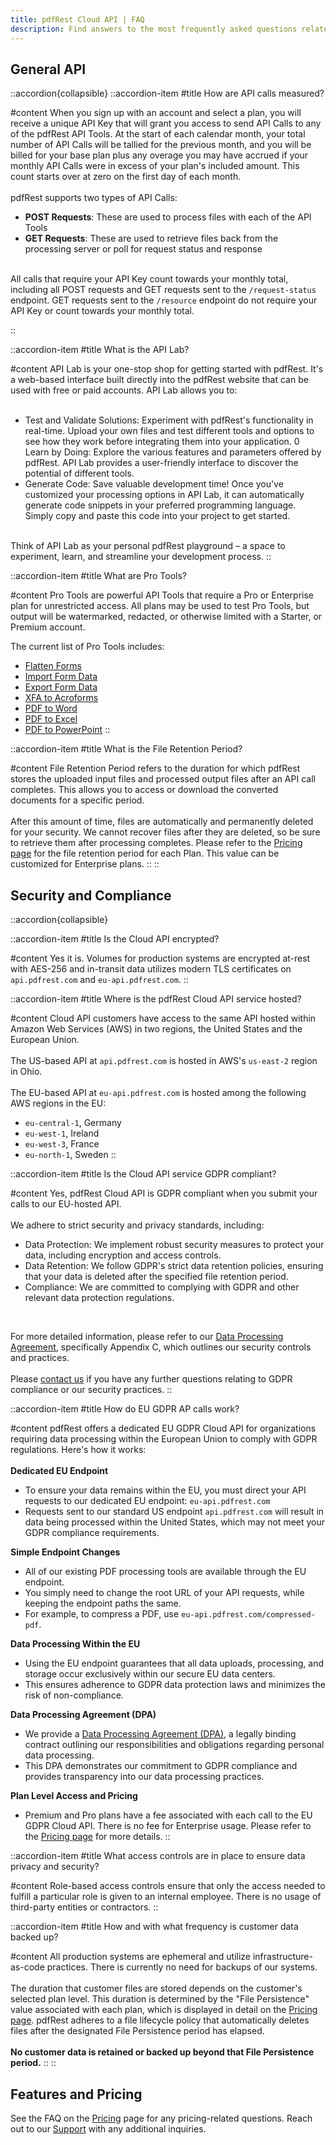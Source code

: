 ```yaml
---
title: pdfRest Cloud API | FAQ
description: Find answers to the most frequently asked questions related to pdfRest Cloud API service.
---
```


## General API

::accordion{collapsible}
  ::accordion-item
  #title
  How are API calls measured?

#content
  When you sign up with an account and select a plan, you will receive a unique API Key that will grant you access to send API Calls to any of the pdfRest API Tools. At the start of each calendar month, your total number of API Calls will be tallied for the previous month, and you will be billed for your base plan plus any overage you may have accrued if your monthly API Calls were in excess of your plan's included amount. This count starts over at zero on the first day of each month.
  <br><br>
  pdfRest supports two types of API Calls:
  - **POST Requests**: These are used to process files with each of the API Tools
  - **GET Requests**: These are used to retrieve files back from the processing server or poll for request status and response
  <br><br>

  All calls that require your API Key count towards your monthly total, including all POST requests and GET requests sent to the `/request-status` endpoint. GET requests sent to the `/resource` endpoint do not require your API Key or count towards your monthly total.

  ::

  ::accordion-item
  #title
  What is the API Lab?

  #content
  API Lab is your one-stop shop for getting started with pdfRest. It's a web-based interface built directly into the pdfRest website that can be used with free or paid accounts. API Lab allows you to:
  <br><br>
  - Test and Validate Solutions: Experiment with pdfRest's functionality in real-time. Upload your own files and test different tools and options to see how they work before integrating them into your application.
  0 Learn by Doing: Explore the various features and parameters offered by pdfRest. API Lab provides a user-friendly interface to discover the potential of different tools.
  - Generate Code: Save valuable development time! Once you've customized your processing options in API Lab, it can automatically generate code snippets in your preferred programming language. Simply copy and paste this code into your project to get started.
  <br><br>

  Think of API Lab as your personal pdfRest playground – a space to experiment, learn, and streamline your development process.
  ::

  ::accordion-item
  #title
  What are Pro Tools?

  #content
  Pro Tools are powerful API Tools that require a Pro or Enterprise plan for unrestricted access. All plans may be used to test Pro Tools, but output will be watermarked, redacted, or otherwise limited with a Starter, or Premium account.

  The current list of Pro Tools includes:
  - [Flatten Forms](https://pdfrest.com/apitools/flatten-forms/)
  - [Import Form Data](https://pdfrest.com/apitools/import-form-data/)
  - [Export Form Data](https://pdfrest.com/apitools/export-form-data/)
  - [XFA to Acroforms](https://pdfrest.com/apitools/xfa-to-acroforms/)
  - [PDF to Word](https://pdfrest.com/apitools/pdf-to-word/)
  - [PDF to Excel](https://pdfrest.com/apitools/pdf-to-excel/)
  - [PDF to PowerPoint](https://pdfrest.com/apitools/pdf-to-powerpoint/)
  ::

  ::accordion-item
  #title
  What is the File Retention Period?

  #content
  File Retention Period refers to the duration for which pdfRest stores the uploaded input files and processed output files after an API call completes. This allows you to access or download the converted documents for a specific period.
  <br><br>
  After this amount of time, files are automatically and permanently deleted for your security. We cannot recover files after they are deleted, so be sure to retrieve them after processing completes. Please refer to the [Pricing page](https://pdfrest.com/pricing/) for the file retention period for each Plan. This value can be customized for Enterprise plans.
  ::
::

## Security and Compliance

::accordion{collapsible}

  ::accordion-item
  #title
  Is the Cloud API encrypted?

  #content
  Yes it is. Volumes for production systems are encrypted at-rest with AES-256 and in-transit data utilizes modern TLS certificates on `api.pdfrest.com` and `eu-api.pdfrest.com`.
  ::

  ::accordion-item
  #title
  Where is the pdfRest Cloud API service hosted?

  #content
  Cloud API customers have access to the same API hosted within Amazon Web Services (AWS) in two regions, the United States and the European Union.
  <br><br>
  The US-based API at `api.pdfrest.com` is hosted in AWS's `us-east-2` region in Ohio.
<br><br>
  The EU-based API at `eu-api.pdfrest.com` is hosted among the following AWS regions in the EU:
  - `eu-central-1`, Germany
  - `eu-west-1`, Ireland
  - `eu-west-3`, France
  - `eu-north-1`, Sweden
  ::

  ::accordion-item
  #title
  Is the Cloud API service GDPR compliant?

  #content
  Yes, pdfRest Cloud API is GDPR compliant when you submit your calls to our EU-hosted API.
  <br><br>
  We adhere to strict security and privacy standards, including:

  - Data Protection: We implement robust security measures to protect your data, including encryption and access controls.
  - Data Retention: We follow GDPR's strict data retention policies, ensuring that your data is deleted after the specified file retention period.
  - Compliance: We are committed to complying with GDPR and other relevant data protection regulations.
  <br>

  For more detailed information, please refer to our [Data Processing Agreement](https://pdfrest.com/data-processing-agreement/), specifically Appendix C, which outlines our security controls and practices.
  <br><br>
  Please [contact us](https://pdfrest.com/support/) if you have any further questions relating to GDPR compliance or our security practices.
  ::

  ::accordion-item
  #title
  How do EU GDPR AP calls work?

  #content
  pdfRest offers a dedicated EU GDPR Cloud API for organizations requiring data processing within the European Union to comply with GDPR regulations. Here's how it works:
  <br><br>
  **Dedicated EU Endpoint**
  <br>
  - To ensure your data remains within the EU, you must direct your API requests to our dedicated EU endpoint: `eu-api.pdfrest.com`
  - Requests sent to our standard US endpoint `api.pdfrest.com` will result in data being processed within the United States, which may not meet your GDPR compliance requirements.

  **Simple Endpoint Changes**
  <br>
  - All of our existing PDF processing tools are available through the EU endpoint.
  - You simply need to change the root URL of your API requests, while keeping the endpoint paths the same.
  - For example, to compress a PDF, use `eu-api.pdfrest.com/compressed-pdf`.

  **Data Processing Within the EU**
  <br>
  - Using the EU endpoint guarantees that all data uploads, processing, and storage occur exclusively within our secure EU data centers.
  - This ensures adherence to GDPR data protection laws and minimizes the risk of non-compliance.

  **Data Processing Agreement (DPA)**
  <br>
  - We provide a [Data Processing Agreement (DPA)](https://pdfrest.com/data-processing-agreement/), a legally binding contract outlining our responsibilities and obligations regarding personal data processing.
  - This DPA demonstrates our commitment to GDPR compliance and provides transparency into our data processing practices.

  **Plan Level Access and Pricing**
  <br>
  - Premium and Pro plans have a fee associated with each call to the EU GDPR Cloud API. There is no fee for Enterprise usage. Please refer to the [Pricing page](https://pdfrest.com/pricing/) for more details.
  ::

  ::accordion-item
  #title
  What access controls are in place to ensure data privacy and security?

  #content
  Role-based access controls ensure that only the access needed to fulfill a particular role is given to an internal employee. There is no usage of third-party entities or contractors.
  ::

  ::accordion-item
  #title
  How and with what frequency is customer data backed up?

  #content
  All production systems are ephemeral and utilize infrastructure-as-code practices. There is currently no need for backups of our systems.
  <br><br>
  The duration that customer files are stored depends on the customer's selected plan level. This duration is determined by the "File Persistence" value associated with each plan, which is displayed in detail on the [Pricing page](https://pdfrest.com/pricing/). pdfRest adheres to a file lifecycle policy that automatically deletes files after the designated File Persistence period has elapsed.
  <br><br>
  **No customer data is retained or backed up beyond that File Persistence period.**
  ::
::
## Features and Pricing 

See the FAQ on the [Pricing](https://pdfrest.com/pricing/) page for any pricing-related questions. Reach out to our [Support](https://pdfrest.com/support) with any additional inquiries.
